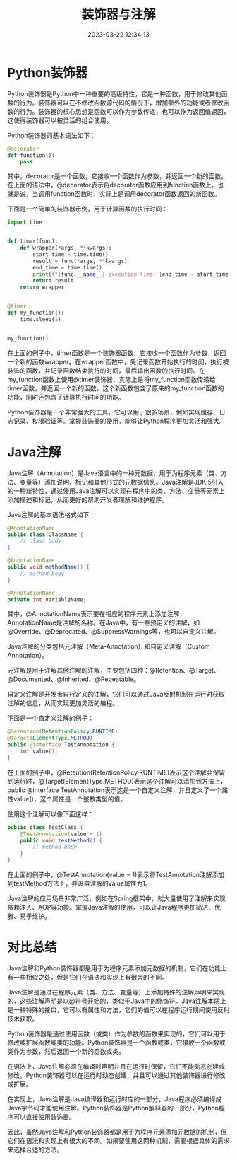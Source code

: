 ﻿---
title: 装饰器与注解
date: 2023-03-22 12:34:13
summary: 本文分享Python装饰器与Java注解的相关内容。
tags:
- 程序设计
categories:
- 程序设计
---

# Python装饰器

Python装饰器是Python中一种重要的高级特性，它是一种函数，用于修改其他函数的行为。装饰器可以在不修改函数源代码的情况下，增加额外的功能或者修改函数的行为。装饰器的核心思想是函数可以作为参数传递，也可以作为返回值返回，这使得装饰器可以被灵活的组合使用。

Python装饰器的基本语法如下：

```python
@decorator
def function():
    pass
```

其中，decorator是一个函数，它接收一个函数作为参数，并返回一个新的函数。在上面的语法中，@decorator表示将decorator函数应用到function函数上。也就是说，当调用function函数时，实际上是调用decorator函数返回的新函数。

下面是一个简单的装饰器示例，用于计算函数的执行时间：

```python
import time


def timer(func):
    def wrapper(*args, **kwargs):
        start_time = time.time()
        result = func(*args, **kwargs)
        end_time = time.time()
        print(f"{func.__name__} execution time: {end_time - start_time} seconds")
        return result
    return wrapper


@timer
def my_function():
    time.sleep(1)


my_function()
```

在上面的例子中，timer函数是一个装饰器函数，它接收一个函数作为参数，返回一个新的函数wrapper。在wrapper函数中，先记录函数开始执行的时间，执行被装饰的函数，并记录函数结束执行的时间，最后输出函数的执行时间。在my_function函数上使用@timer装饰器，实际上是将my_function函数传递给timer函数，并返回一个新的函数，这个新函数包含了原来的my_function函数的功能，同时还包含了计算执行时间的功能。

Python装饰器是一个非常强大的工具，它可以用于很多场景，例如实现缓存、日志记录、权限验证等。掌握装饰器的使用，能够让Python程序更加灵活和强大。

# Java注解

Java注解（Annotation）是Java语言中的一种元数据，用于为程序元素（类、方法、变量等）添加说明、标记和其他形式的元数据信息。Java注解是JDK 5引入的一种新特性，通过使用Java注解可以实现在程序中的类、方法、变量等元素上添加描述和标记，从而更好的帮助开发者理解和维护程序。

Java注解的基本语法格式如下：

```java
@AnnotationName
public class ClassName {
    // class body
}
```

```java
@AnnotationName
public void methodName() {
    // method body
}
```

```java
@AnnotationName
private int variableName;
```

其中，@AnnotationName表示要在相应的程序元素上添加注解，AnnotationName是注解的名称。在Java中，有一些预定义的注解，如@Override、@Deprecated、@SuppressWarnings等，也可以自定义注解。

Java注解的分类包括元注解（Meta-Annotation）和自定义注解（Custom Annotation）。

元注解是用于注解其他注解的注解，主要包括四种：@Retention、@Target、@Documented、@Inherited、@Repeatable。

自定义注解是开发者自行定义的注解，它们可以通过Java反射机制在运行时获取注解的信息，从而实现更加灵活的编程。

下面是一个自定义注解的例子：

```java
@Retention(RetentionPolicy.RUNTIME)
@Target(ElementType.METHOD)
public @interface TestAnnotation {
    int value();
}
```

在上面的例子中，@Retention(RetentionPolicy.RUNTIME)表示这个注解会保留到运行时，@Target(ElementType.METHOD)表示这个注解可以添加到方法上，public @interface TestAnnotation表示这是一个自定义注解，并且定义了一个属性value()，这个属性是一个整数类型的值。

使用这个注解可以像下面这样：
```java
public class TestClass {
    @TestAnnotation(value = 1)
    public void testMethod() {
        // method body
    }
}
```

在上面的例子中，@TestAnnotation(value = 1)表示将TestAnnotation注解添加到testMethod方法上，并设置注解的value属性为1。

Java注解的应用场景非常广泛，例如在Spring框架中，就大量使用了注解来实现依赖注入、AOP等功能。掌握Java注解的使用，可以让Java程序更加简洁、优雅、易于维护。

# 对比总结

Java注解和Python装饰器都是用于为程序元素添加元数据的机制，它们在功能上有一些相似之处，但是它们在语法和实现上有很大的不同。

Java注解是通过在程序元素（类、方法、变量等）上添加特殊的注解声明来实现的，这些注解声明是以@符号开始的，类似于Java中的修饰符。Java注解本质上是一种特殊的接口，它可以有属性和方法，它们的值可以在程序运行期间使用反射技术获取。

Python装饰器是通过使用函数（或类）作为参数的函数来实现的，它们可以用于修改或扩展函数或类的功能。Python装饰器是一个函数或类，它接收一个函数或类作为参数，然后返回一个新的函数或类。

在语法上，Java注解必须在编译时声明并且在运行时保留，它们不能动态创建或修改。Python装饰器可以在运行时动态创建，并且可以通过其他装饰器进行修改或扩展。

在实现上，Java注解是Java编译器和运行时库的一部分，Java程序必须编译成Java字节码才能使用注解。Python装饰器是Python解释器的一部分，Python程序可以直接使用装饰器。

因此，虽然Java注解和Python装饰器都是用于为程序元素添加元数据的机制，但它们在语法和实现上有很大的不同。如果要使用这两种机制，需要根据具体的需求来选择合适的方法。
